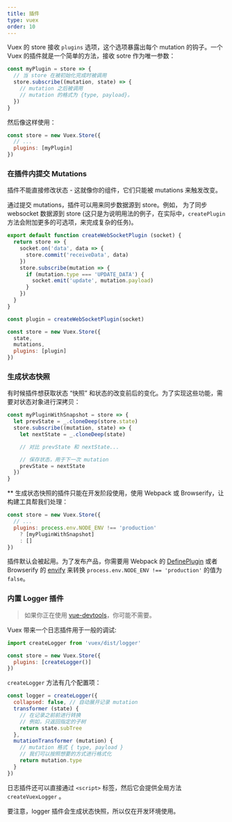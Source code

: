 ```yaml
---
title: 插件
type: vuex
order: 10
---
```


Vuex 的 store 接收 `plugins` 选项，这个选项暴露出每个 mutation 的钩子。一个 Vuex 的插件就是一个简单的方法，接收 sotre 作为唯一参数：

``` js
const myPlugin = store => {
  // 当 store 在被初始化完成时被调用
  store.subscribe((mutation, state) => {
    // mutation 之后被调用
    // mutation 的格式为 {type, payload}。
  })
}
```
然后像这样使用：

``` js
const store = new Vuex.Store({
  // ...
  plugins: [myPlugin]
})
```

### 在插件内提交 Mutations

插件不能直接修改状态 - 这就像你的组件，它们只能被 mutations 来触发改变。

通过提交 mutations，插件可以用来同步数据源到 store。例如， 为了同步 websocket 数据源到 store (这只是为说明用法的例子，在实际中，`createPlugin` 方法会附加更多的可选项，来完成复杂的任务)。

``` js
export default function createWebSocketPlugin (socket) {
  return store => {
    socket.on('data', data => {
      store.commit('receiveData', data)
    })
    store.subscribe(mutation => {
      if (mutation.type === 'UPDATE_DATA') {
        socket.emit('update', mutation.payload)
      }
    })
  }
}
```

``` js
const plugin = createWebSocketPlugin(socket)

const store = new Vuex.Store({
  state,
  mutations,
  plugins: [plugin]
})
```

### 生成状态快照

有时候插件想获取状态 “快照” 和状态的改变前后的变化。为了实现这些功能，需要对状态对象进行深拷贝：

``` js
const myPluginWithSnapshot = store => {
  let prevState = _.cloneDeep(store.state)
  store.subscribe((mutation, state) => {
    let nextState = _.cloneDeep(state)

    // 对比 prevState 和 nextState...

    // 保存状态，用于下一次 mutation
    prevState = nextState
  })
}
```

** 生成状态快照的插件只能在开发阶段使用，使用 Webpack 或 Browserify，让构建工具帮我们处理：

``` js
const store = new Vuex.Store({
  // ...
  plugins: process.env.NODE_ENV !== 'production'
    ? [myPluginWithSnapshot]
    : []
})
```

插件默认会被起用。为了发布产品，你需要用 Webpack 的 [DefinePlugin](https://webpack.github.io/docs/list-of-plugins.html#defineplugin) 或者 Browserify 的 [envify](https://github.com/hughsk/envify) 来转换 `process.env.NODE_ENV !== 'production'` 的值为 `false`。

### 内置 Logger 插件

> 如果你正在使用 [vue-devtools](https://github.com/vuejs/vue-devtools)，你可能不需要。

Vuex 带来一个日志插件用于一般的调试:

``` js
import createLogger from 'vuex/dist/logger'

const store = new Vuex.Store({
  plugins: [createLogger()]
})
```

`createLogger` 方法有几个配置项：

``` js
const logger = createLogger({
  collapsed: false, // 自动展开记录 mutation
  transformer (state) {
    // 在记录之前前进行转换
    // 例如，只返回指定的子树
    return state.subTree
  },
  mutationTransformer (mutation) {
    // mutation 格式 { type, payload }
    // 我们可以按照想要的方式进行格式化
    return mutation.type
  }
})
```

日志插件还可以直接通过 `<script>` 标签，然后它会提供全局方法 `createVuexLogger` 。

要注意，logger 插件会生成状态快照，所以仅在开发环境使用。
